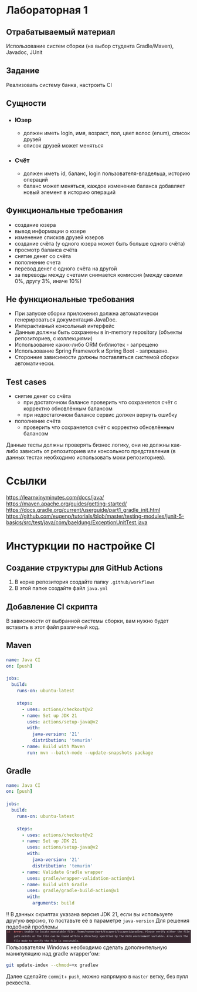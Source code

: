 # Лабораторная 1

## Отрабатываемый материал

Использование систем сборки (на выбор студента Gradle/Maven), Javadoc, JUnit

## Задание

Реализовать систему банка, настроить CI

## Сущности

- ### Юзер
  - должен иметь login, имя, возраст, пол, цвет волос (enum), список друзей
  - список друзей может меняться
- ### Счёт
  - должен иметь id, баланс, login пользователя-владельца, историю операций
  - баланс может меняться, каждое изменение баланса добавляет новый элемент в историю операций

## Функциональные требования

- создание юзера
- вывод информации о юзере
- изменение списков друзей юзеров
- создание счёта (у одного юзера может быть больше одного счёта)
- просмотр баланса счёта
- снятие денег со счёта
- пополнение счета
- перевод денег с одного счёта на другой
- за переводы между счетами снимается комиссия (между своими 0%, другу 3%, иначе 10%)

## Не функциональные требования

- При запуске сборки приложения должна автоматически генерироваться документация JavaDoc.
- Интерактивный консольный интерфейс
- Данные должны быть сохранены в in-memory repository (объекты репозиториев, с коллекциями)
- Использование каких-либо ORM библиотек - запрещено
- Использование Spring Framework и Spring Boot - запрещено.
- Сторонние зависимости должны поставляться системой сборки автоматически.

## Test cases

- снятие денег со счёта
    - при достаточном балансе проверить что сохраняется счёт с корректно обновлённым балансом
    - при недостаточном балансе сервис должен вернуть ошибку
- пополнение счёта
    - проверить что сохраняется счёт с корректно обновлённым балансом

Данные тесты должны проверять бизнес логику, они не должны как-либо зависить от репозиториев или консольного
представления (в данных тестах необходимо использовать моки репозиториев).

# Ссылки

https://learnxinyminutes.com/docs/java/  
https://maven.apache.org/guides/getting-started/  
https://docs.gradle.org/current/userguide/part1_gradle_init.html  
https://github.com/eugenp/tutorials/blob/master/testing-modules/junit-5-basics/src/test/java/com/baeldung/ExceptionUnitTest.java

# Инстуркции по настройке CI

## Создание структуры для GitHub Actions

1. В корне репозитория создайте папку `.github/workflows`
2. В этой папке создайте файл `java.yml`

## Добавление CI скрипта

В зависимости от выбранной системы сборки, вам нужно будет вставить в этот файл различный код.

## Maven

```yaml
name: Java CI
on: [push]

jobs:
  build:
    runs-on: ubuntu-latest

    steps:
      - uses: actions/checkout@v2
      - name: Set up JDK 21
        uses: actions/setup-java@v2
        with:
          java-version: '21'
          distribution: 'temurin'
      - name: Build with Maven
        run: mvn --batch-mode --update-snapshots package
```

## Gradle

```yaml
name: Java CI
on: [push]

jobs:
  build:
    runs-on: ubuntu-latest

    steps:
      - uses: actions/checkout@v2
      - name: Set up JDK 21
        uses: actions/setup-java@v2
        with:
          java-version: '21'
          distribution: 'temurin'
      - name: Validate Gradle wrapper
        uses: gradle/wrapper-validation-action@v1
      - name: Build with Gradle
        uses: gradle/gradle-build-action@v1
        with:
          arguments: build
```

‼️ В данных скриптах указана версия JDK 21, если вы используете другую версию, то поставьте её в параметре `java-version`
Для решения подобной проблемы  
![image](imgs/416010416-2715af2f-11fa-45c8-beca-cc28808a0024.png)
Пользователям Windows необходимо сделать дополнительную манипуляцию над gradle wrapper’ом:
```sh
git update-index --chmod=+x gradlew
```
Далее сделайте `commit`+ `push`, можно напрямую в `master` ветку, без пулл реквеста.